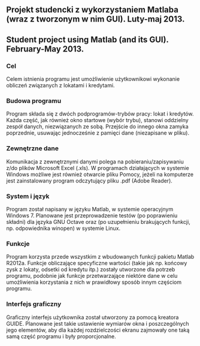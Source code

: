 ## Projekt studencki z wykorzystaniem Matlaba (wraz z tworzonym w nim GUI). Luty-maj 2013.
## Student project using Matlab (and its GUI). February-May 2013.


### Cel

Celem istnienia programu jest umożliwienie użytkownikowi wykonanie obliczeń związanych z lokatami i kredytami.

### Budowa programu

Program składa się z dwóch podprogramów-trybów pracy: lokat i kredytów. Każda część, jak również okno startowe (wybór trybu), stanowi oddzielny zespół danych, niezwiązanych ze sobą. Przejście do innego okna zamyka poprzednie, usuwając jednocześnie z pamięci dane (niezapisane w pliku). 

### Zewnętrzne dane

Komunikacja z zewnętrznymi danymi polega na pobieraniu/zapisywaniu z/do plików Microsoft Excel (.xls). W programach działających w systemie Windows możliwe jest również otwarcie pliku Pomocy, jeżeli na komputerze jest zainstalowany program odczytujący pliku .pdf (Adobe Reader).

### System i język

Program został napisany w języku Matlab, w systemie operacyjnym Windows 7. Planowane jest przeprowadzenie testów (po poprawieniu składni) dla języka GNU Octave oraz (po uzupełnieniu brakujących funkcji, np. odpowiednika winopen) w systemie Linux.

### Funkcje

Program korzysta przede wszystkim z wbudowanych funkcji pakietu Matlab R2012a. Funkcje obliczające specyficzne wartości (takie jak np. końcowy zysk z lokaty, odsetki od kredytu itp.) zostały utworzone dla potrzeb programu, podobnie jak funkcje przetwarzające niektóre dane w celu umożliwienia korzystania z nich w prawidłowy sposób innym częściom programu.

### Interfejs graficzny

Graficzny interfejs użytkownika został utworzony za pomocą kreatora GUIDE. Planowane jest takie ustawienie wymiarów okna i poszczególnych jego elementów, aby dla każdej rozdzielczości ekranu zajmowały one taką samą część programu i były proporcjonalne.




